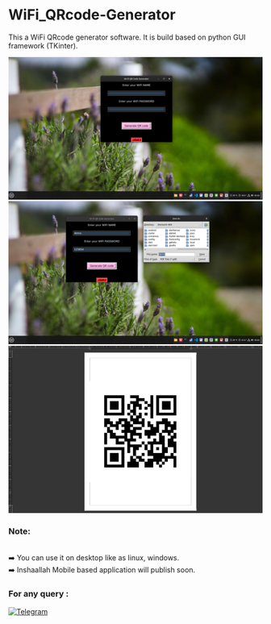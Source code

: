 # WiFi_QRcode-Generator

This a WiFi QRcode generator software. It is build based on python GUI framework (TKinter).


<div aligb = "center">

<img src = "WiFi QR code Generator/images/wifi Qr.png">

</div>

<div aligb = "center">

<img src = "WiFi QR code Generator/images/file save.png">

</div>

<div aligb = "center">

<img src = "WiFi QR code Generator/images/QRCode.jpg">

</div>


### Note:

<br> ➡️ You can use it on desktop like as linux, windows.
<br> ➡️ Inshaallah Mobile based application will publish soon.
  
### For any query :

[![Telegram](https://img.shields.io/badge/Telegram-blue?style=for-the-badge&logo=telegram&logoColor=white)](https://t.me/nh_404)

